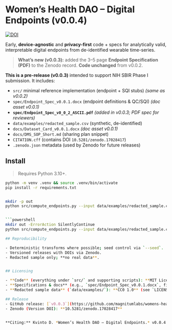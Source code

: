# Women’s Health DAO – Digital Endpoints (v0.0.4)
[![DOI](https://zenodo.org/badge/DOI/10.5281/zenodo.17028417.svg)](https://doi.org/10.5281/zenodo.17038304)

Early, **device-agnostic** and **privacy-first** code + specs for analytically valid, interpretable digital endpoints from de-identified wearable time-series.

> **What’s new (v0.0.3):** added the 3–5 page **Endpoint Specification (PDF)** to the Zenodo record. **Code unchanged** from v0.0.2.

**This is a pre-release (v0.0.3)** intended to support NIH SBIR Phase I submission. It includes:
- `src/` minimal reference implementation (endpoint + SQI stubs) *(same as v0.0.2)*
- `spec/Endpoint_Spec_v0.0.1.docx` (endpoint definitions & QC/SQI) *(doc asset v0.0.1)*
- **`spec/Endpoint_Spec_v0_0_2_ASCII.pdf`** *(added in v0.0.3; PDF spec for reviewers)*
- `data/examples/redacted_sample.csv` (synthetic, de-identified)
- `docs/Dataset_Card_v0.0.1.docx` *(doc asset v0.0.1)*
- `docs/DMS_SOP_Short.md` (sharing plan snippet)
- `CITATION.cff` (contains DOI `10.5281/zenodo.17028417`)
- `.zenodo.json` metadata (used by Zenodo for future releases)

## Install
> Requires Python 3.10+.
```bash
python -m venv .venv && source .venv/bin/activate
pip install -r requirements.txt


mkdir -p out
python src/compute_endpoints.py --input data/examples/redacted_sample.csv --out out/endpoints_demo.csv


```powershell
mkdir out -ErrorAction SilentlyContinue
python src/compute_endpoints.py --input data/examples/redacted_sample.csv --out out/endpoints_demo.csv

## Reproducibility

- Deterministic transforms where possible; seed control via `--seed`.
- Versioned releases with DOIs via Zenodo.
- Redacted sample only; **no real data**.


## Licensing

- **Code** (everything under `src/` and supporting scripts): **MIT License** (see `LICENSE`).
- **Specifications & docs** (e.g., `spec/Endpoint_Spec_v0.0.1.docx`, files under `docs/`): **CC BY 4.0** (see `LICENSE_CC-BY-4.0.txt`).
- **Redacted sample data** (`data/examples/`): **CC0 1.0** (see `LICENSE_CC0-1.0.txt`).

## Release
- GitHub release: [`v0.0.3`](https://github.com/magnitumlabs/womens-health-dao-endpoints/releases/tag/v0.0.3)
- Zenodo (Version DOI): **10.5281/zenodo.17028417**


**Citing:** Kvinto D. *Women’s Health DAO – Digital Endpoints.* v0.0.4. DOI: 10.5281/zenodo.17038304

